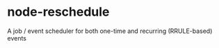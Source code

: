 node-reschedule
===============

A job / event scheduler for both one-time and recurring (RRULE-based) events
